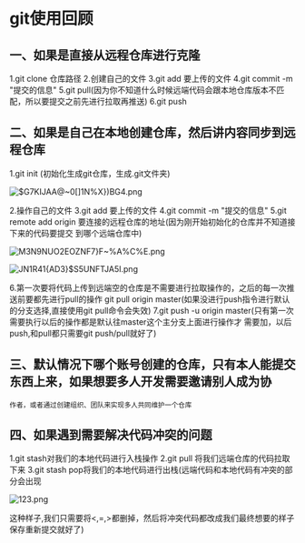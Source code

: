 


# git使用回顾

## 一、如果是直接从远程仓库进行克隆

1.git clone 仓库路径
2.创建自己的文件
3.git add 要上传的文件
4.git commit -m "提交的信息"
5.git pull(因为你不知道什么时候远端代码会跟本地仓库版本不匹配，所以要提交之前先进行拉取再推送)
6.git push

## 二、如果是自己在本地创建仓库，然后讲内容同步到远程仓库

1.git init (初始化生成git仓库，生成.git文件夹)

![$G7KIJAA@~0[]1N%X})BG4.png](https://upload-images.jianshu.io/upload_images/14465950-7337fd3f5ee1f7d3.png?imageMogr2/auto-orient/strip%7CimageView2/2/w/1240)

2.操作自己的文件
3.git add 要上传的文件
4.git commit -m "提交的信息"
5.git remote add origin 要连接的远程仓库的地址(因为刚开始初始化的仓库并不知道接下来的代码要提交
	到哪个远端仓库中)
	
![M3N9NUO2EOZNF7}F~%A%C%E.png](https://upload-images.jianshu.io/upload_images/14465950-2a4218cd2e3c85f3.png?imageMogr2/auto-orient/strip%7CimageView2/2/w/1240)
	
![JN1R41{AD3}$S5UNFTJA5I.png](https://upload-images.jianshu.io/upload_images/14465950-4aea1e8f7c758372.png?imageMogr2/auto-orient/strip%7CimageView2/2/w/1240)
	
6.第一次要将代码上传到远端空的仓库是不需要进行拉取操作的，之后的每一次推送前要都先进行pull的操作
	git pull origin master(如果没进行push指令进行默认的分支选择,直接使用git pull命令会失效)
7.git push -u origin master(只有第一次需要执行以后的操作都是默认往master这个主分支上面进行操作才
	需要加，以后push,和pull都只需要git push/pull就好了)
	
## 三、默认情况下哪个账号创建的仓库，只有本人能提交东西上来，如果想要多人开发需要邀请别人成为协

	作者，或者通过创建组织、团队来实现多人共同维护一个仓库
	
## 四、如果遇到需要解决代码冲突的问题

1.git stash对我们的本地代码进行入栈操作
2.git pull 将我们远端仓库的代码拉取下来
3.git stash pop将我们的本地代码进行出栈(远端代码和本地代码有冲突的部分会出现

![123.png](https://upload-images.jianshu.io/upload_images/14465950-93fc3c63b123c75e.png?imageMogr2/auto-orient/strip%7CimageView2/2/w/1240)

这种样子,我们只需要将<,=,>都删掉，然后将冲突代码都改成我们最终想要的样子保存重新提交就好了)

